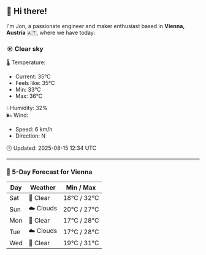 ## 👋 Hi there!

I'm Jon, a passionate engineer and maker enthusiast based in **Vienna, Austria** 🇦🇹, where we have today:

### ☀️ Clear sky 

🌡️ Temperature: 
* Current: 35°C
* Feels like: 35°C
* Min: 33°C 
* Max: 36°C  

💧 Humidity: 32%  
🌬️ Wind: 
* Speed: 6 km/h 
* Direction: N  

🕒 Updated: 2025-08-15 12:34 UTC

---

### 📅 5-Day Forecast for Vienna

| Day | Weather | Min / Max |
|-----|---------|------------|
| Sat | 🌙 Clear | 18°C / 32°C |
| Sun | ☁️ Clouds | 20°C / 27°C |
| Mon | 🌙 Clear | 17°C / 28°C |
| Tue | ☁️ Clouds | 17°C / 28°C |
| Wed | 🌙 Clear | 19°C / 31°C |
